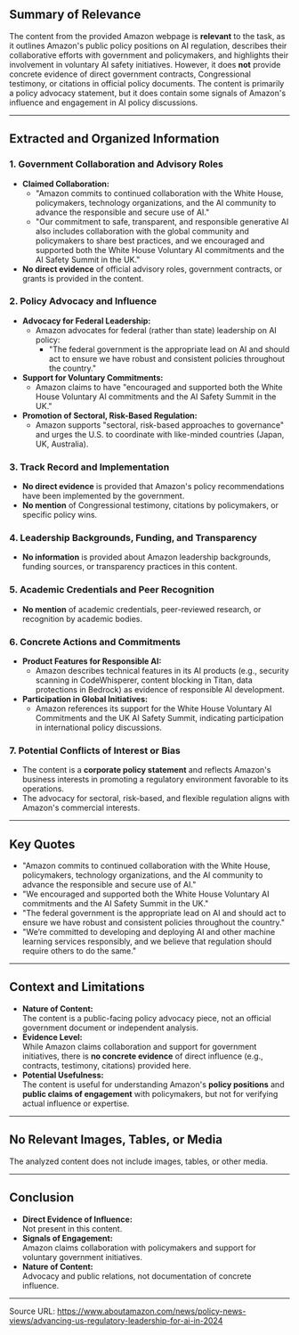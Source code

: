## Summary of Relevance

The content from the provided Amazon webpage is **relevant** to the task, as it outlines Amazon's public policy positions on AI regulation, describes their collaborative efforts with government and policymakers, and highlights their involvement in voluntary AI safety initiatives. However, it does **not** provide concrete evidence of direct government contracts, Congressional testimony, or citations in official policy documents. The content is primarily a policy advocacy statement, but it does contain some signals of Amazon's influence and engagement in AI policy discussions.

---

## Extracted and Organized Information

### 1. Government Collaboration and Advisory Roles

- **Claimed Collaboration:**  
  - "Amazon commits to continued collaboration with the White House, policymakers, technology organizations, and the AI community to advance the responsible and secure use of AI."
  - "Our commitment to safe, transparent, and responsible generative AI also includes collaboration with the global community and policymakers to share best practices, and we encouraged and supported both the White House Voluntary AI commitments and the AI Safety Summit in the UK."
- **No direct evidence** of official advisory roles, government contracts, or grants is provided in the content.

### 2. Policy Advocacy and Influence

- **Advocacy for Federal Leadership:**  
  - Amazon advocates for federal (rather than state) leadership on AI policy:  
    - "The federal government is the appropriate lead on AI and should act to ensure we have robust and consistent policies throughout the country."
- **Support for Voluntary Commitments:**  
  - Amazon claims to have "encouraged and supported both the White House Voluntary AI commitments and the AI Safety Summit in the UK."
- **Promotion of Sectoral, Risk-Based Regulation:**  
  - Amazon supports "sectoral, risk-based approaches to governance" and urges the U.S. to coordinate with like-minded countries (Japan, UK, Australia).

### 3. Track Record and Implementation

- **No direct evidence** is provided that Amazon's policy recommendations have been implemented by the government.
- **No mention** of Congressional testimony, citations by policymakers, or specific policy wins.

### 4. Leadership Backgrounds, Funding, and Transparency

- **No information** is provided about Amazon leadership backgrounds, funding sources, or transparency practices in this content.

### 5. Academic Credentials and Peer Recognition

- **No mention** of academic credentials, peer-reviewed research, or recognition by academic bodies.

### 6. Concrete Actions and Commitments

- **Product Features for Responsible AI:**  
  - Amazon describes technical features in its AI products (e.g., security scanning in CodeWhisperer, content blocking in Titan, data protections in Bedrock) as evidence of responsible AI development.
- **Participation in Global Initiatives:**  
  - Amazon references its support for the White House Voluntary AI Commitments and the UK AI Safety Summit, indicating participation in international policy discussions.

### 7. Potential Conflicts of Interest or Bias

- The content is a **corporate policy statement** and reflects Amazon's business interests in promoting a regulatory environment favorable to its operations.
- The advocacy for sectoral, risk-based, and flexible regulation aligns with Amazon's commercial interests.

---

## Key Quotes

- "Amazon commits to continued collaboration with the White House, policymakers, technology organizations, and the AI community to advance the responsible and secure use of AI."
- "We encouraged and supported both the White House Voluntary AI commitments and the AI Safety Summit in the UK."
- "The federal government is the appropriate lead on AI and should act to ensure we have robust and consistent policies throughout the country."
- "We’re committed to developing and deploying AI and other machine learning services responsibly, and we believe that regulation should require others to do the same."

---

## Context and Limitations

- **Nature of Content:**  
  The content is a public-facing policy advocacy piece, not an official government document or independent analysis.
- **Evidence Level:**  
  While Amazon claims collaboration and support for government initiatives, there is **no concrete evidence** of direct influence (e.g., contracts, testimony, citations) provided here.
- **Potential Usefulness:**  
  The content is useful for understanding Amazon's **policy positions** and **public claims of engagement** with policymakers, but not for verifying actual influence or expertise.

---

## No Relevant Images, Tables, or Media

The analyzed content does not include images, tables, or other media.

---

## Conclusion

- **Direct Evidence of Influence:**  
  Not present in this content.
- **Signals of Engagement:**  
  Amazon claims collaboration with policymakers and support for voluntary government initiatives.
- **Nature of Content:**  
  Advocacy and public relations, not documentation of concrete influence.

---

Source URL: https://www.aboutamazon.com/news/policy-news-views/advancing-us-regulatory-leadership-for-ai-in-2024